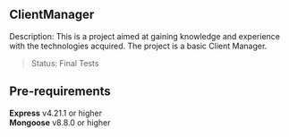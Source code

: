 ## ClientManager
Description: This is a project aimed at gaining knowledge and experience with the technologies acquired. The project is a basic Client Manager.

> Status: Final Tests

## Pre-requirements
**Express** v4.21.1 or higher\
**Mongoose** v8.8.0 or higher
